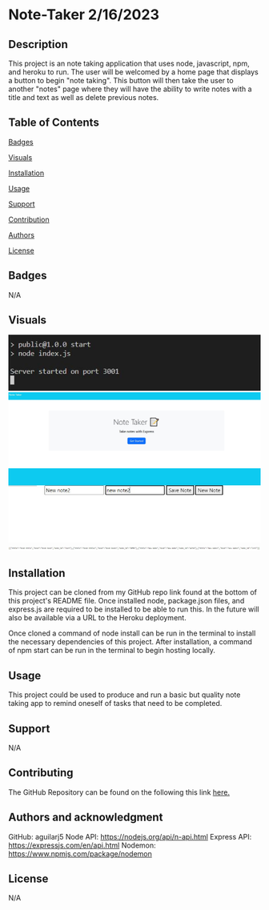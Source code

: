 # Note-Taker 2/16/2023

## Description

This project is an note taking application that uses node, javascript, npm, and heroku to run. The user will be welcomed by a home page that displays a button to begin "note taking". This button will then take the user to another "notes" page where they will have the ability to write notes with a title and text as well as delete previous notes.

## Table of Contents

[Badges](#badges)

[Visuals](#visuals)

[Installation](#installation)

[Usage](#usage)

[Support](#support)

[Contribution](#contribution)

[Authors](#authors)

[License](#license)

<a name="badges"/>

## Badges

N/A

<a name="visuals"/>

## Visuals

![alt Preview of application](./public/assets/images/preview1.JPG)
![alt Preview of application](./public/assets/images/preview2.JPG)
![alt Preview of application](./public/assets/images/preview3.JPG)
![alt Preview of application](./public/assets/images/preview4.JPG)

<a name="installation"/>

## Installation

This project can be cloned from my GitHub repo link found at the bottom of this project's README file. Once installed node, package.json files, and express.js are required to be installed to be able to run this. In the future will also be available via a URL to the Heroku deployment.

Once cloned a command of node install can be run in the terminal to install the necessary dependencies of this project. After installation, a command of npm start can be run in the terminal to begin hosting locally.

<a name="usage"/>

## Usage

This project could be used to produce and run a basic but quality note taking app to remind oneself of tasks that need to be completed.

<a name="support"/>

## Support

N/A

<a name="contribution"/>

## Contributing

The GitHub Repository can be found on the following this link [here.](https://github.com/aguilarj5/Note-Taker.git)

<a name="authors"/>

## Authors and acknowledgment

GitHub: aguilarj5
Node API: https://nodejs.org/api/n-api.html
Express API: https://expressjs.com/en/api.html
Nodemon: https://www.npmjs.com/package/nodemon

<a name="license"/>

## License

N/A
